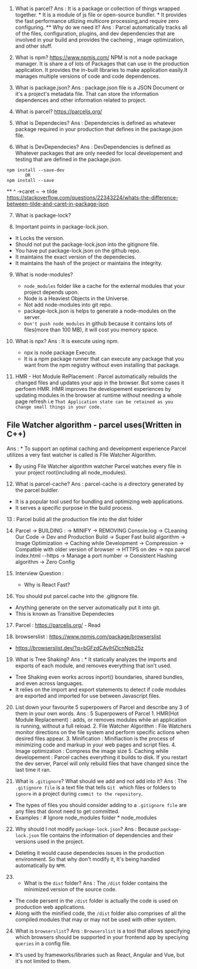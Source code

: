 1. What is parcel?
 Ans : It is a package or collection of things wrapped   together. 
       * It is a module of js file or open-source bundler.
       * It provides the fast performance utlizing multicore processing,and require zero configuring.
  ** Why do we need it?
   Ans : Parcel automatically tracks all of the files, configuration, plugins, and dev dependencies that are involved in your build and provides the cacheing , image optimization, and other stuff.


2. What is npm?
  https://www.npmjs.com/
  NPM is not a node package manager. It is share a of lots of Packages that can use in the production application. It provides the in-built libraries to make application easily.It manages multiple versions of code and code dependences.

3. What is package.json?
  Ans : package.json file is a JSON Document or it's a project's metadata file. That can store the information dependences and other information related to project.

4. What is parcel?
  https://parceljs.org/ 

5. What is Dependecies?
Ans : Dependencies is defined as whatever package required in your production that defines in the package.json file.

6. What is DevDependecies?
Ans : DevDependencies is defined as Whatever packages that are only needed for local developement and testing that are defined in the package.json.

```
npm install --save-dev
       OR
npm install --save
```

** ^ ->caret 
   ~ -> tilde
   https://stackoverflow.com/questions/22343224/whats-the-difference-between-tilde-and-caret-in-package-json

7. What is package-lock?

8. Important points in package-lock.json.
  * It Locks the version.
  * Should not put the package-lock.json into the gitignore file.
  * You have put package-lock.json on the github repo.
  * It maintains the exact version of the dependecies.
  * It maintains the hash of the project or maintains the integrity.
  
9. What is node-modules?
   * `node_modules` folder like a cache for the external modules that your project depends upon.
   * Node is a Heaviest Objects in the  Universe.
   * Not add node-modules into git repo.
   * package-lock.json is helps to generate a node-modules on the server.
   * `Don't push node_modules` in github because it contains lots of files(more than 100 MB), it will cost you memory space.

10. What is npx?
  Ans : It is execute using npm.
      * npx is node package Execute.
      * It is a npm package runner that can execute any package that you want from the npm registry without even installing that package.

11. HMR - Hot Module RePlacement : Parcel automatically rebuilds the changed files and updates your app in the browser. But some cases it perfoem HMR. HMR improves the developement experiences by updating modules in the browser at runtime without needing a whole page refresh i.e `That Application state can be retained as you change small things in your code.`

## File Watcher algorithm - parcel uses(Written in C++)
Ans : * To support an optimal caching and development experience Parcel utilizes a very fast watcher is called is FIle Watcher Algorithm.
* By using File Watcher algorithm watcher Parcel watches every file in your project root(including all node_modules).

12. What is parcel-cache?
 Ans : parcel-cache is a directory generated by the parcel buldler.
 * It is a popular tool used for bundling and optimizing web applications.
 * It serves a specific purpose in the build process.

13 : Parcel bulid all the production file into the dist folder

14. Parcel -> BUILDING : 
           -> MINIFY
           -> REMOVING Console.log
           -> CLeaning Our Code
           -> Dev and Production Build
           -> Super Fast build algorithm
           -> Image Optimization
           -> Caching while Development
           -> Compression
           -> Compatble with older version of browser
           -> HTTPS on dev -> npx parcel index.html --https
           -> Manage a port number
           -> Consistent Hashing algorithm
           -> Zero Config

15. Interview Question : 
    * Why is React Fast?           
           
16. You should put parcel.cache into the .gitignore file.
* Anything generate on the server automatically put it into git.
* This is known as Transitive Dependecies

17. Parcel : https://parceljs.org/ - Read

18. browserslist : https://www.npmjs.com/package/browserslist
* https://browserslist.dev/?q=bGFzdCAyIHZlcnNpb25z

19. What is Tree Shaking?
Ans : * It statically analyzes the imports and exports of each module, and removes everything that isn't used.
* Tree Shaking even works across inport()
boundaries, shared bundles, and even across languages.
* It relies on the import and export statements to detect if code modules are exported and imported for use between Javascript files.

20.  List down your favourite 5 superpowers of Parcel and describe any 3 of them in your own words.
Ans : 5 Superpowers of Parcel
    1. HMR(Hot Module Replacement) : adds, or removes modules while an application is running, without a full reload.
    2. File Watcher Algorithm : File Watchers monitor directions on the file system and perform specific actions when desired files appear.
    3. Minification : Minifiaction is the process of minimizing code and markup in your web pages and script files.
    4. Image optimization : Compress the image size
    5. Caching while developement : Parcel caches everything it builds to disk. If you restart the dev server, Parcel will only rebuild files that have changed since the last time it ran.

21.  What is `.gitignore`? What should we add and not add into it?
Ans : The `.gitignore file` is a text file that tells `Git ` which files or folders to `ignore` in a project during `commit to the repository`.
* The types of files you should consider adding to a `.gitignore file` are any files that donot need to get committed.
* Examples : # Ignore node_modules folder
             * node_modules

22. Why should I not modify `package-lock.json`?
Ans : Because `package-lock.json` file contains the information of dependencies and their versions used in the project.
* Deleting it would cause dependecies issues in the production environment. So that why don't modify it, It's being handled automatically by `NPM`.

23. - What is the `dist` folder?
Ans : The `/dist` folder contains the minimized version of the source code.
* The code persent in the `/dist` folder is actually the code is used on production web applications.
* Along with the minified code, the `/dist` folder also comprises of all the compiled modules that may or may not be used with other system.

24. What is `browserslist`?
Ans : `Browserslist` is a tool that allows specifying which browsers should be supported in your frontend app by speciying `queries` in a config file.
* It's used by frameworks/libraries such as React, Angular and Vue, but it's not limited to them.
